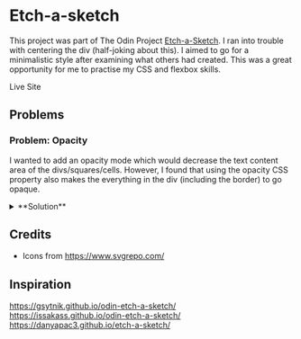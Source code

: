 # Etch-a-sketch

This project was part of The Odin Project <a href="https://www.theodinproject.com/lessons/foundations-etch-a-sketch#assignment">Etch-a-Sketch</a>. I ran into 
trouble with centering the div (half-joking about this). I aimed to go for a minimalistic style after examining what others had created. This was a great opportunity
for me to practise my CSS and flexbox skills. 


Live Site

## Problems

### Problem: Opacity

I wanted to add an opacity mode which would decrease the text content area of the divs/squares/cells. However, I found that using the opacity CSS property also 
makes the everything in the div (including the border) to go opaque.

<details>
<summary>**Solution**</summary>

I had to instead resort to using pattern matching on the RGB values (background-color) of the cells. The only property that I was interested in altering was the 
alpha channel. Decreasing the alpha channel value decreases the opacity of just the text content and not the border of the cell. 

</details>


## Credits
* Icons from https://www.svgrepo.com/

## Inspiration
https://gsytnik.github.io/odin-etch-a-sketch/
https://issakass.github.io/odin-etch-a-sketch/
https://danyapac3.github.io/etch-a-sketch/
